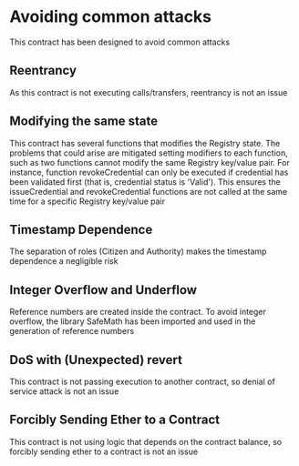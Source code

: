# Avoiding common attacks

This contract has been designed to avoid common attacks

## Reentrancy
As this contract is not executing calls/transfers, reentrancy is not an issue

## Modifying the same state
This contract has several functions that modifies the Registry state. The problems that could arise are mitigated setting modifiers to each function, such as two functions cannot modify the same Registry key/value pair. For instance, function revokeCredential can only be executed if credential has been validated first (that is, credential status is 'Valid'). This ensures the issueCredential and revokeCredential functions are not called at the same time for a specific Registry key/value pair

## Timestamp Dependence
The separation of roles (Citizen and Authority) makes the timestamp dependence a negligible risk

## Integer Overflow and Underflow
Reference numbers are created inside the contract. To avoid integer overflow, the library SafeMath has been imported and used in the generation of reference numbers

## DoS with (Unexpected) revert
This contract is not passing execution to another contract, so denial of service attack is not an issue

## Forcibly Sending Ether to a Contract
This contract is not using logic that depends on the contract balance, so forcibly sending ether to a contract is not an issue